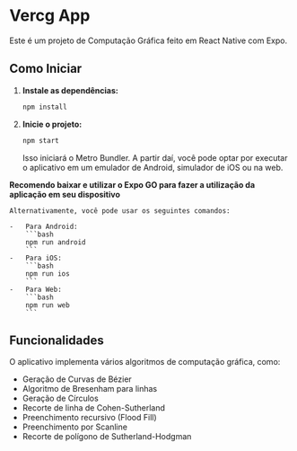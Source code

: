 # Vercg App

Este é um projeto de Computação Gráfica feito em React Native com Expo.

## Como Iniciar

1.  **Instale as dependências:**
    ```bash
    npm install
    ```

2.  **Inicie o projeto:**
    ```bash
    npm start
    ```
    Isso iniciará o Metro Bundler. A partir daí, você pode optar por executar o aplicativo em um emulador de Android, simulador de iOS ou na web.

**Recomendo baixar e utilizar o Expo GO para fazer a utilização da aplicação em seu dispositivo**

    Alternativamente, você pode usar os seguintes comandos:

    -   Para Android:
        ```bash
        npm run android
        ```
    -   Para iOS:
        ```bash
        npm run ios
        ```
    -   Para Web:
        ```bash
        npm run web
        ```

## Funcionalidades

O aplicativo implementa vários algoritmos de computação gráfica, como:

-   Geração de Curvas de Bézier
-   Algoritmo de Bresenham para linhas
-   Geração de Círculos
-   Recorte de linha de Cohen-Sutherland
-   Preenchimento recursivo (Flood Fill)
-   Preenchimento por Scanline
-   Recorte de polígono de Sutherland-Hodgman
